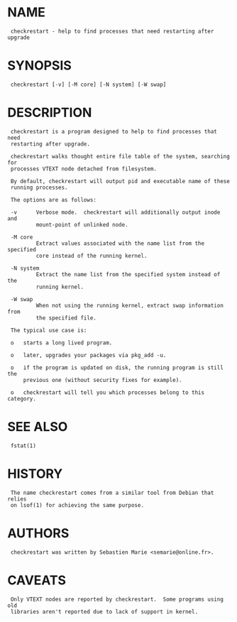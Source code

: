 
# NAME
     checkrestart - help to find processes that need restarting after upgrade

# SYNOPSIS
     checkrestart [-v] [-M core] [-N system] [-W swap]

# DESCRIPTION
     checkrestart is a program designed to help to find processes that need
     restarting after upgrade.

     checkrestart walks thought entire file table of the system, searching for
     processes VTEXT node detached from filesystem.

     By default, checkrestart will output pid and executable name of these
     running processes.

     The options are as follows:

     -v      Verbose mode.  checkrestart will additionally output inode and
             mount-point of unlinked node.

     -M core
             Extract values associated with the name list from the specified
             core instead of the running kernel.

     -N system
             Extract the name list from the specified system instead of the
             running kernel.

     -W swap
             When not using the running kernel, extract swap information from
             the specified file.

     The typical use case is:

     o   starts a long lived program.

     o   later, upgrades your packages via pkg_add -u.

     o   if the program is updated on disk, the running program is still the
         previous one (without security fixes for example).

     o   checkrestart will tell you which processes belong to this category.

# SEE ALSO
     fstat(1)

# HISTORY
     The name checkrestart comes from a similar tool from Debian that relies
     on lsof(1) for achieving the same purpose.

# AUTHORS
     checkrestart was written by Sebastien Marie <semarie@online.fr>.

# CAVEATS
     Only VTEXT nodes are reported by checkrestart.  Some programs using old
     libraries aren't reported due to lack of support in kernel.

